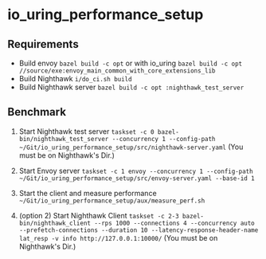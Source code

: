 # io_uring_performance_setup

## Requirements

- Build envoy `bazel build -c opt` or with io_uring `bazel build -c opt //source/exe:envoy_main_common_with_core_extensions_lib`
- Build Nighthawk `i/do_ci.sh build`
- Build Nighthawk server `bazel build -c opt :nighthawk_test_server`

## Benchmark

1. Start Nighthawk test server `taskset -c 0 bazel-bin/nighthawk_test_server --concurrency 1 --config-path ~/Git/io_uring_performance_setup/src/nighthawk-server.yaml` (You must be on Nighthawk's Dir.)
2. Start Envoy server `taskset -c 1 envoy --concurrency 1 --config-path  ~/Git/io_uring_performance_setup/src/envoy-server.yaml --base-id 1`
3. Start the client and measure performance `~/Git/io_uring_performance_setup/aux/measure_perf.sh `


3. (option 2) Start Nighthawk Client `taskset -c 2-3 bazel-bin/nighthawk_client --rps 1000 --connections 4 --concurrency auto --prefetch-connections --duration 10 --latency-response-header-name lat_resp -v info http://127.0.0.1:10000/`  (You must be on Nighthawk's Dir.)

